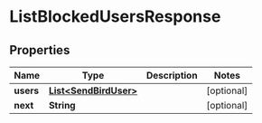 

# ListBlockedUsersResponse


## Properties

| Name | Type | Description | Notes |
|------------ | ------------- | ------------- | -------------|
|**users** | [**List&lt;SendBirdUser&gt;**](SendBirdUser.md) |  |  [optional] |
|**next** | **String** |  |  [optional] |



